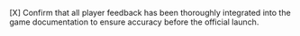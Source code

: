 [X] Confirm that all player feedback has been thoroughly integrated into the game documentation to ensure accuracy before the official launch.